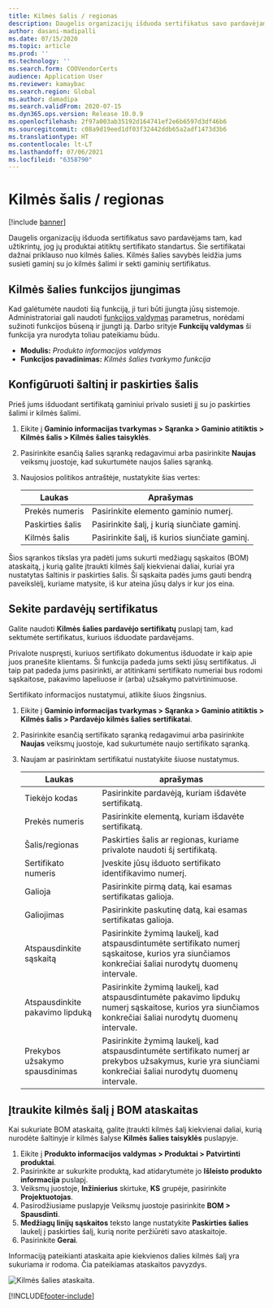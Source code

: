 ```yaml
---
title: Kilmės šalis / regionas
description: Daugelis organizacijų išduoda sertifikatus savo pardavėjams tam, kad užtikrintų, jog jų produktai atitiktų sertifikato standartus. Šie sertifikatai dažnai priklauso nuo kilmės šalies. Šiame skyriuje pateikiama informacija apie kilmės šalies savybes, kurios leidžia jums susieti gaminį su jo kilmės šalimi ir sekti gaminių sertifikatus.
author: dasani-madipalli
ms.date: 07/15/2020
ms.topic: article
ms.prod: ''
ms.technology: ''
ms.search.form: COOVendorCerts
audience: Application User
ms.reviewer: kamaybac
ms.search.region: Global
ms.author: damadipa
ms.search.validFrom: 2020-07-15
ms.dyn365.ops.version: Release 10.0.9
ms.openlocfilehash: 2f97a003ab35192d164741ef2e6b6597d3df46b6
ms.sourcegitcommit: c08a9d19eed1df03f32442ddb65a2adf1473d3b6
ms.translationtype: HT
ms.contentlocale: lt-LT
ms.lasthandoff: 07/06/2021
ms.locfileid: "6358790"
---
```

# <a name="country-of-origin"></a>Kilmės šalis / regionas

[!include [banner](../includes/banner.md)]

Daugelis organizacijų išduoda sertifikatus savo pardavėjams tam, kad užtikrintų, jog jų produktai atitiktų sertifikato standartus. Šie sertifikatai dažnai priklauso nuo kilmės šalies. Kilmės šalies savybės leidžia jums susieti gaminį su jo kilmės šalimi ir sekti gaminių sertifikatus.

## <a name="turn-on-the-country-of-origin-feature"></a>Kilmės šalies funkcijos įjungimas

Kad galėtumėte naudoti šią funkciją, ji turi būti įjungta jūsų sistemoje. Administratoriai gali naudoti [funkcijos valdymas](../../fin-ops-core/fin-ops/get-started/feature-management/feature-management-overview.md) parametrus, norėdami sužinoti funkcijos būseną ir įjungti ją. Darbo srityje **Funkcijų valdymas** ši funkcija yra nurodyta toliau pateikiamu būdu.

- **Modulis:** *Produkto informacijos valdymas*
- **Funkcijos pavadinimas:** *Kilmės šalies tvarkymo funkcija*

## <a name="configure-source-and-destination-countries"></a>Konfigūruoti šaltinį ir paskirties šalis

Prieš jums išduodant sertifikatą gaminiui privalo susieti jį su jo paskirties šalimi ir kilmės šalimi.

1. Eikite į **Gaminio informacijas tvarkymas \> Sąranka \> Gaminio atitiktis \> Kilmės šalis \> Kilmės šalies taisyklės**.
2. Pasirinkite esančią šalies sąranką redagavimui arba pasirinkite **Naujas** veiksmų juostoje, kad sukurtumėte naujos šalies sąranką.
3. Naujosios politikos antraštėje, nustatykite šias vertes:

    | Laukas | Aprašymas |
    |---|---|
    | Prekės numeris | Pasirinkite elemento gaminio numerį. |
    | Paskirties šalis | Pasirinkite šalį, į kurią siunčiate gaminį. |
    | Kilmės šalis | Pasirinkite šalį, iš kurios siunčiate gaminį. |

Šios sąrankos tikslas yra padėti jums sukurti medžiagų sąskaitos (BOM) ataskaitą, į kurią galite įtraukti kilmės šalį kiekvienai daliai, kuriai yra nustatytas šaltinis ir paskirties šalis. Ši sąskaita padės jums gauti bendrą paveikslėlį, kuriame matysite, iš kur ateina jūsų dalys ir kur jos eina.

## <a name="keep-track-of-vendor-certificates"></a>Sekite pardavėjų sertifikatus

Galite naudoti **Kilmės šalies pardavėjo sertifikatų** puslapį tam, kad sektumėte sertifikatus, kuriuos išduodate pardavėjams.

Privalote nuspręsti, kuriuos sertifikato dokumentus išduodate ir kaip apie juos pranešite klientams. Ši funkcija padeda jums sekti jūsų sertifikatus. Ji taip pat padeda jums pasirinkti, ar atitinkami sertifikato numeriai bus rodomi sąskaitose, pakavimo lapeliuose ir (arba) užsakymo patvirtinimuose.

Sertifikato informacijos nustatymui, atlikite šiuos žingsnius.

1. Eikite į **Gaminio informacijas tvarkymas \> Sąranka \> Gaminio atitiktis \> Kilmės šalis \> Pardavėjo kilmės šalies sertifikatai**.
2. Pasirinkite esančią sertifikato sąranką redagavimui arba pasirinkite **Naujas** veiksmų juostoje, kad sukurtumėte naujo sertifikato sąranką.
3. Naujam ar pasirinktam sertifikatui nustatykite šiuose nustatymus.

    | Laukas | aprašymas |
    |---|---|
    | Tiekėjo kodas | Pasirinkite pardavėją, kuriam išdavėte sertifikatą. |
    | Prekės numeris | Pasirinkite elementą, kuriam išdavėte sertifikatą. |
    | Šalis/regionas | Paskirties šalis ar regionas, kuriame privalote naudoti šį sertifikatą. |
    | Sertifikato numeris | Įveskite jūsų išduoto sertifikato identifikavimo numerį. |
    | Galioja | Pasirinkite pirmą datą, kai esamas sertifikatas galioja.|
    | Galiojimas | Pasirinkite paskutinę datą, kai esamas sertifikatas galioja. |
    | Atspausdinkite sąskaitą | Pasirinkite žymimą laukelį, kad atspausdintumėte sertifikato numerį sąskaitose, kurios yra siunčiamos konkrečiai šaliai nurodytų duomenų intervale. |
    | Atspausdinkite pakavimo lipduką | Pasirinkite žymimą laukelį, kad atspausdintumėte pakavimo lipdukų numerį sąskaitose, kurios yra siunčiamos konkrečiai šaliai nurodytų duomenų intervale. |
    | Prekybos užsakymo spausdinimas | Pasirinkite žymimą laukelį, kad atspausdintumėte sertifikato numerį ar prekybos užsakymus, kurie yra siunčiami konkrečiai šaliai nurodytų duomenų intervale. |

## <a name="include-the-country-of-origin-on-bom-reports"></a>Įtraukite kilmės šalį į BOM ataskaitas

Kai sukuriate BOM ataskaitą, galite įtraukti kilmės šalį kiekvienai daliai, kurią nurodėte šaltinyje ir kilmės šalyse **Kilmės šalies taisyklės** puslapyje.

1. Eikite į **Produkto informacijos valdymas \> Produktai \> Patvirtinti produktai**.
1. Pasirinkite ar sukurkite produktą, kad atidarytumėte jo **Išleisto produkto informacija** puslapį.
1. Veiksmų juostoje, **Inžinierius** skirtuke, **KS** grupėje, pasirinkite **Projektuotojas**.
1. Pasirodžiusiame puslapyje Veiksmų juostoje pasirinkite **BOM \> Spausdinti**.
1. **Medžiagų linijų sąskaitos** teksto lange nustatykite **Paskirties šalies** laukelį į paskirties šalį, kurią norite peržiūrėti savo ataskaitoje.
1. Pasirinkite **Gerai**.

Informaciją pateikianti ataskaita apie kiekvienos dalies kilmės šalį yra sukuriama ir rodoma. Čia pateikiamas ataskaitos pavyzdys.

![Kilmės šalies ataskaita.](media/country-of-origin-report.png "Kilmės šalies ataskaita")


[!INCLUDE[footer-include](../../includes/footer-banner.md)]